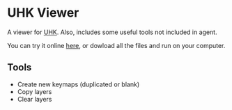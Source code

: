 # UHK Viewer

A viewer for [UHK](https://github.com/UltimateHackingKeyboard/agent).
Also, includes some useful tools not included in agent.

You can try it online [here](https://izk666.github.io/UHK-Viewer/), or dowload all the files and run on your computer.


## Tools

- Create new keymaps (duplicated or blank)
- Copy layers
- Clear layers
